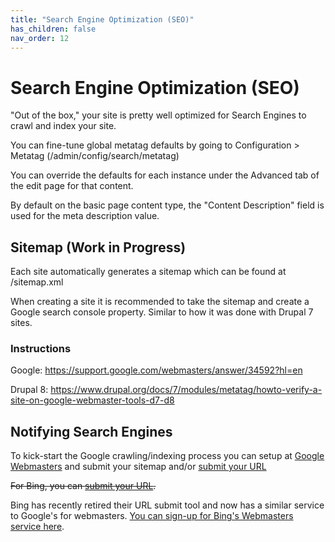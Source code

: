 ```yaml
---
title: "Search Engine Optimization (SEO)"
has_children: false
nav_order: 12
---
```


# Search Engine Optimization (SEO)

"Out of the box," your site is pretty well optimized for Search Engines to crawl and index your site.

You can fine-tune global metatag defaults by going to Configuration > Metatag (/admin/config/search/metatag)

You can override the defaults for each instance under the Advanced tab of the edit page for that content.

By default on the basic page content type, the "Content Description" field is used for the meta description value.

## Sitemap (Work in Progress)

Each site automatically generates a sitemap which can be found at /sitemap.xml

When creating a site it is recommended to take the sitemap and create a Google search console property. Similar to how it was done with Drupal 7 sites.

### Instructions

Google: https://support.google.com/webmasters/answer/34592?hl=en

Drupal 8: https://www.drupal.org/docs/7/modules/metatag/howto-verify-a-site-on-google-webmaster-tools-d7-d8

## Notifying Search Engines

To kick-start the Google crawling/indexing process you can setup at [Google Webmasters](https://www.google.com/webmasters) and submit your sitemap and/or [submit your URL](https://www.google.com/webmasters/tools/submit-url?pli=1)

~~For Bing, you can [submit your URL](http://www.bing.com/toolbox/submit-site-url).~~

Bing has recently retired their URL submit tool and now has a similar service to Google's for webmasters. [You can sign-up for Bing's Webmasters service here](https://www.bing.com/toolbox/webmaster/).


